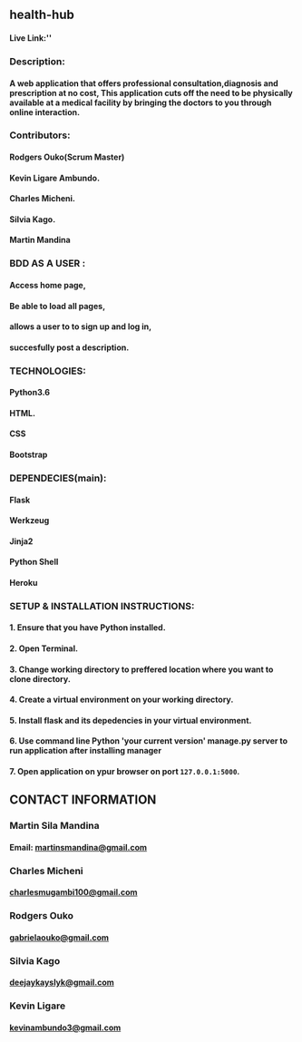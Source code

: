 ## health-hub
#### Live Link:''
### Description:
#### A web application that offers professional consultation,diagnosis and prescription at no cost, This application cuts off the need to be physically available at a medical facility by bringing the doctors to you through online interaction. 
### Contributors:
#### Rodgers Ouko(Scrum Master)
#### Kevin Ligare Ambundo.
#### Charles Micheni.
#### Silvia Kago.
#### Martin Mandina
### BDD AS A USER :
#### Access home page,
#### Be able to load all pages,
#### allows a user to to sign up and log in,
#### succesfully post a description.
### TECHNOLOGIES:
#### Python3.6
#### HTML.
#### CSS
#### Bootstrap
### DEPENDECIES(main):
#### Flask
#### Werkzeug
#### Jinja2
#### Python Shell
#### Heroku
### SETUP & INSTALLATION INSTRUCTIONS:
#### 1. Ensure that you have Python installed.
#### 2. Open Terminal.
#### 3. Change working directory to preffered location where you want to clone directory.
#### 4. Create a virtual environment on your working directory.
#### 5. Install flask and its depedencies in your virtual environment.
#### 6. Use command line Python 'your current version' manage.py server to run application after installing manager
#### 7. Open application on ypur browser on port `127.0.0.1:5000`. 
## CONTACT INFORMATION
### Martin Sila Mandina 
#### Email: martinsmandina@gmail.com
### Charles Micheni
#### charlesmugambi100@gmail.com
### Rodgers Ouko
#### gabrielaouko@gmail.com
### Silvia Kago
#### deejaykayslyk@gmail.com
### Kevin Ligare
#### kevinambundo3@gmail.com



